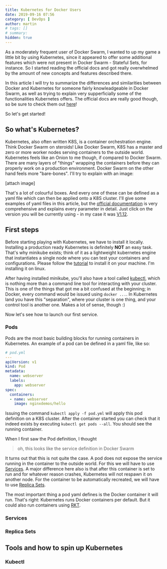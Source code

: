 ```yaml
---
title: Kubernetes for Docker Users
date: 2019-09-16 07:56
category: [ DevOps ]
author: martin
# tags: []
# summary: 
hidden: true
---
```

As a moderately frequent user of Docker Swarm, I wanted to up my game a little bit by using Kubernetes, since it appeared to offer some additional features which were not present in Docker Swarm - Stateful Sets, for instance. So I started reading the official docs and got really overwhelmed by the amount of new concepts and features described there.

In this article I will try to summarize the differences and similarities between Docker and Kubernetes for someone fairly knowleadgeable in Docker Swarm, as well as trying to explain very supperficially some of the functionalities Kubernetes offers. The official docs are really good though, so be sure to check them out [here](https://kubernetes.io/docs/concepts/overview/what-is-kubernetes/)!

So let's get started!

## So what's Kubernetes?
Kubernetes, also often written K8S, is a container orchestration engine. Think Docker Swarm on steroids! Like Docker Swarm, K8S has a master and zero or more worker nodes serving containers to the outside world. Kubernetes feels like an Onion to me though, if compared to Docker Swarm. There are many layers of "things" wrapping the containers before they can properly work on a production environment. Docker Swarm on the other hand feels more "bare-bones". I'll try to explain with an image:

[attach image]

That's a lot of colourful boxes. And every one of these can be defined as a yaml file which can then be applied onto a K8S cluster. I'll give some examples of yaml files in this article, but the [official documentation](https://kubernetes.io/docs/reference/) is very comprehensive and explains every parameter in detail. Just click on the version you will be currently using - in my case it was [V1.12](https://kubernetes.io/docs/reference/generated/kubernetes-api/v1.12/).

## First steps
Before starting playing with Kubernetes, we have to install it locally. Installing a production ready Kubernetes is definitely **NOT** an easy task. That's why minikube exists; think of it as a lightweight kubernetes engine that instantiates a single node where you can test your containers and configurations. Please follow the [tutorial](https://minikube.sigs.k8s.io/docs/start/) to install it on your machine. I'm installing it on linux.

After having installed minikube, you'll also have a tool called [kubectl](#kubectl), which is nothing more than a command line tool for interacting with your cluster. This is one of the things that got me a bit confused at the beginning; in Docker, every command would be issued using `docker ...`. In Kubernetes land you have this "separation", where your cluster is one thing, and your control tool is another one. Makes a lot of sense, though :)

Now let's see how to launch our first service.

### Pods
Pods are the most basic building blocks for running containers in Kubernetes. An example of a pod can be defined in a yaml file, like so:

```yaml 
# pod.yml
---
apiVersion: v1
kind: Pod
metadata:
  name: webserver
  labels:
    app: webserver
spec:
  containers:
  - name: webserver
    image: nginxdemos/hello
```

Issuing the command `kubectl apply -f pod.yml` will apply this pod definition on a K8S cluster. After the container started you can check that it indeed exists by executing `kubectl get pods --all`. You should see the running container.

When I first saw the Pod definition, I thought 

> oh, this looks like the service definition in Docker Swarm

 It turns out that this is not quite the case. A pod does not expose the service running in the container to the outside world. For this we will have to use [Services](#services). A major difference here also is that after this container is set to run and for whatever reason crashes, Kubernetes will not respawn it on another node. For the container to be automatically recreated, we will have to use [Replica Sets](#replica-sets).

 The most important thing a pod yaml defines is the Docker container it will run. That's right: Kubernetes runs Docker containers per default. But it could also run containers using [RKT](https://coreos.com/rkt/docs/latest/using-rkt-with-kubernetes.html).

### <a name="services"></a>Services 


### <a name="replica-sets"></a>Replica Sets







## Tools and how to spin up Kubernetes



### <a name="kubectl"></a>Kubectl 